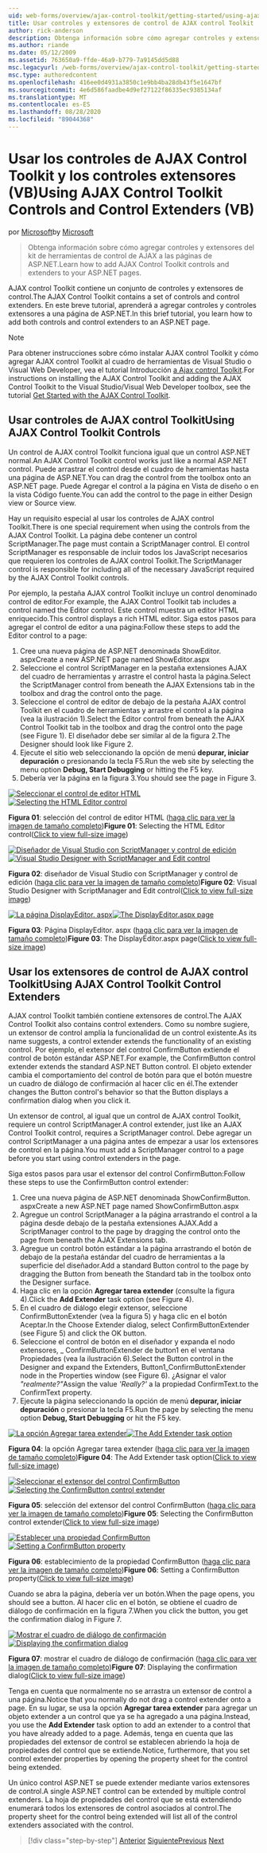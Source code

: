 ```yaml
---
uid: web-forms/overview/ajax-control-toolkit/getting-started/using-ajax-control-toolkit-controls-and-control-extenders-vb
title: Usar controles y extensores de control de AJAX control Toolkit | Microsoft Docs
author: rick-anderson
description: Obtenga información sobre cómo agregar controles y extensores del kit de herramientas de control de AJAX a las páginas de ASP.NET.
ms.author: riande
ms.date: 05/12/2009
ms.assetid: 763650a9-ffde-46a9-b779-7a9145dd5d88
msc.legacyurl: /web-forms/overview/ajax-control-toolkit/getting-started/using-ajax-control-toolkit-controls-and-control-extenders-vb
msc.type: authoredcontent
ms.openlocfilehash: 416ee0d4931a3850c1e9bb4ba28db43f5e1647bf
ms.sourcegitcommit: 4e6d586faadbe4d9ef27122f86335ec9385134af
ms.translationtype: MT
ms.contentlocale: es-ES
ms.lasthandoff: 08/28/2020
ms.locfileid: "89044368"
---
```

# <a name="using-ajax-control-toolkit-controls-and-control-extenders-vb"></a><span data-ttu-id="22e62-103">Usar los controles de AJAX Control Toolkit y los controles extensores (VB)</span><span class="sxs-lookup"><span data-stu-id="22e62-103">Using AJAX Control Toolkit Controls and Control Extenders (VB)</span></span>

<span data-ttu-id="22e62-104">por [Microsoft](https://github.com/microsoft)</span><span class="sxs-lookup"><span data-stu-id="22e62-104">by [Microsoft](https://github.com/microsoft)</span></span>

> <span data-ttu-id="22e62-105">Obtenga información sobre cómo agregar controles y extensores del kit de herramientas de control de AJAX a las páginas de ASP.NET.</span><span class="sxs-lookup"><span data-stu-id="22e62-105">Learn how to add AJAX Control Toolkit controls and extenders to your ASP.NET pages.</span></span>

<span data-ttu-id="22e62-106">AJAX control Toolkit contiene un conjunto de controles y extensores de control.</span><span class="sxs-lookup"><span data-stu-id="22e62-106">The AJAX Control Toolkit contains a set of controls and control extenders.</span></span> <span data-ttu-id="22e62-107">En este breve tutorial, aprenderá a agregar controles y controles extensores a una página de ASP.NET.</span><span class="sxs-lookup"><span data-stu-id="22e62-107">In this brief tutorial, you learn how to add both controls and control extenders to an ASP.NET page.</span></span>

> [!NOTE] 
> 
> <span data-ttu-id="22e62-108">Para obtener instrucciones sobre cómo instalar AJAX control Toolkit y cómo agregar AJAX control Toolkit al cuadro de herramientas de Visual Studio o Visual Web Developer, vea el tutorial Introducción [a Ajax control Toolkit](get-started-with-the-ajax-control-toolkit-vb.md).</span><span class="sxs-lookup"><span data-stu-id="22e62-108">For instructions on installing the AJAX Control Toolkit and adding the AJAX Control Toolkit to the Visual Studio/Visual Web Developer toolbox, see the tutorial [Get Started with the AJAX Control Toolkit](get-started-with-the-ajax-control-toolkit-vb.md).</span></span>

## <a name="using-ajax-control-toolkit-controls"></a><span data-ttu-id="22e62-109">Usar controles de AJAX control Toolkit</span><span class="sxs-lookup"><span data-stu-id="22e62-109">Using AJAX Control Toolkit Controls</span></span>

<span data-ttu-id="22e62-110">Un control de AJAX control Toolkit funciona igual que un control ASP.NET normal.</span><span class="sxs-lookup"><span data-stu-id="22e62-110">An AJAX Control Toolkit control works just like a normal ASP.NET control.</span></span> <span data-ttu-id="22e62-111">Puede arrastrar el control desde el cuadro de herramientas hasta una página de ASP.NET.</span><span class="sxs-lookup"><span data-stu-id="22e62-111">You can drag the control from the toolbox onto an ASP.NET page.</span></span> <span data-ttu-id="22e62-112">Puede Agregar el control a la página en Vista de diseño o en la vista Código fuente.</span><span class="sxs-lookup"><span data-stu-id="22e62-112">You can add the control to the page in either Design view or Source view.</span></span>

<span data-ttu-id="22e62-113">Hay un requisito especial al usar los controles de AJAX control Toolkit.</span><span class="sxs-lookup"><span data-stu-id="22e62-113">There is one special requirement when using the controls from the AJAX Control Toolkit.</span></span> <span data-ttu-id="22e62-114">La página debe contener un control ScriptManager.</span><span class="sxs-lookup"><span data-stu-id="22e62-114">The page must contain a ScriptManager control.</span></span> <span data-ttu-id="22e62-115">El control ScriptManager es responsable de incluir todos los JavaScript necesarios que requieren los controles de AJAX control Toolkit.</span><span class="sxs-lookup"><span data-stu-id="22e62-115">The ScriptManager control is responsible for including all of the necessary JavaScript required by the AJAX Control Toolkit controls.</span></span>

<span data-ttu-id="22e62-116">Por ejemplo, la pestaña AJAX control Toolkit incluye un control denominado control de editor.</span><span class="sxs-lookup"><span data-stu-id="22e62-116">For example, the AJAX Control Toolkit tab includes a control named the Editor control.</span></span> <span data-ttu-id="22e62-117">Este control muestra un editor HTML enriquecido.</span><span class="sxs-lookup"><span data-stu-id="22e62-117">This control displays a rich HTML editor.</span></span> <span data-ttu-id="22e62-118">Siga estos pasos para agregar el control de editor a una página:</span><span class="sxs-lookup"><span data-stu-id="22e62-118">Follow these steps to add the Editor control to a page:</span></span>

1. <span data-ttu-id="22e62-119">Cree una nueva página de ASP.NET denominada ShowEditor. aspx</span><span class="sxs-lookup"><span data-stu-id="22e62-119">Create a new ASP.NET page named ShowEditor.aspx</span></span>
2. <span data-ttu-id="22e62-120">Seleccione el control ScriptManager en la pestaña extensiones AJAX del cuadro de herramientas y arrastre el control hasta la página.</span><span class="sxs-lookup"><span data-stu-id="22e62-120">Select the ScriptManager control from beneath the AJAX Extensions tab in the toolbox and drag the control onto the page.</span></span>
3. <span data-ttu-id="22e62-121">Seleccione el control de editor de debajo de la pestaña AJAX control Toolkit en el cuadro de herramientas y arrastre el control a la página (vea la ilustración 1).</span><span class="sxs-lookup"><span data-stu-id="22e62-121">Select the Editor control from beneath the AJAX Control Toolkit tab in the toolbox and drag the control onto the page (see Figure 1).</span></span> <span data-ttu-id="22e62-122">El diseñador debe ser similar al de la figura 2.</span><span class="sxs-lookup"><span data-stu-id="22e62-122">The Designer should look like Figure 2.</span></span>
4. <span data-ttu-id="22e62-123">Ejecute el sitio web seleccionando la opción de menú **depurar, iniciar depuración** o presionando la tecla F5.</span><span class="sxs-lookup"><span data-stu-id="22e62-123">Run the web site by selecting the menu option **Debug, Start Debugging** or hitting the F5 key.</span></span>
5. <span data-ttu-id="22e62-124">Debería ver la página en la figura 3.</span><span class="sxs-lookup"><span data-stu-id="22e62-124">You should see the page in Figure 3.</span></span>

<span data-ttu-id="22e62-125">[![Seleccionar el control de editor HTML](using-ajax-control-toolkit-controls-and-control-extenders-vb/_static/image1.jpg)](using-ajax-control-toolkit-controls-and-control-extenders-vb/_static/image1.png)</span><span class="sxs-lookup"><span data-stu-id="22e62-125">[![Selecting the HTML Editor control](using-ajax-control-toolkit-controls-and-control-extenders-vb/_static/image1.jpg)](using-ajax-control-toolkit-controls-and-control-extenders-vb/_static/image1.png)</span></span>

<span data-ttu-id="22e62-126">**Figura 01**: selección del control de editor HTML ([haga clic para ver la imagen de tamaño completo](using-ajax-control-toolkit-controls-and-control-extenders-vb/_static/image2.png))</span><span class="sxs-lookup"><span data-stu-id="22e62-126">**Figure 01**: Selecting the HTML Editor control([Click to view full-size image](using-ajax-control-toolkit-controls-and-control-extenders-vb/_static/image2.png))</span></span>

<span data-ttu-id="22e62-127">[![Diseñador de Visual Studio con ScriptManager y control de edición](using-ajax-control-toolkit-controls-and-control-extenders-vb/_static/image2.jpg)](using-ajax-control-toolkit-controls-and-control-extenders-vb/_static/image3.png)</span><span class="sxs-lookup"><span data-stu-id="22e62-127">[![Visual Studio Designer with ScriptManager and Edit control](using-ajax-control-toolkit-controls-and-control-extenders-vb/_static/image2.jpg)](using-ajax-control-toolkit-controls-and-control-extenders-vb/_static/image3.png)</span></span>

<span data-ttu-id="22e62-128">**Figura 02**: diseñador de Visual Studio con ScriptManager y control de edición ([haga clic para ver la imagen de tamaño completo](using-ajax-control-toolkit-controls-and-control-extenders-vb/_static/image4.png))</span><span class="sxs-lookup"><span data-stu-id="22e62-128">**Figure 02**: Visual Studio Designer with ScriptManager and Edit control([Click to view full-size image](using-ajax-control-toolkit-controls-and-control-extenders-vb/_static/image4.png))</span></span>

<span data-ttu-id="22e62-129">[![La página DisplayEditor. aspx](using-ajax-control-toolkit-controls-and-control-extenders-vb/_static/image3.jpg)](using-ajax-control-toolkit-controls-and-control-extenders-vb/_static/image5.png)</span><span class="sxs-lookup"><span data-stu-id="22e62-129">[![The DisplayEditor.aspx page](using-ajax-control-toolkit-controls-and-control-extenders-vb/_static/image3.jpg)](using-ajax-control-toolkit-controls-and-control-extenders-vb/_static/image5.png)</span></span>

<span data-ttu-id="22e62-130">**Figura 03**: Página DisplayEditor. aspx ([haga clic para ver la imagen de tamaño completo](using-ajax-control-toolkit-controls-and-control-extenders-vb/_static/image6.png))</span><span class="sxs-lookup"><span data-stu-id="22e62-130">**Figure 03**: The DisplayEditor.aspx page([Click to view full-size image](using-ajax-control-toolkit-controls-and-control-extenders-vb/_static/image6.png))</span></span>

## <a name="using-ajax-control-toolkit-control-extenders"></a><span data-ttu-id="22e62-131">Usar los extensores de control de AJAX control Toolkit</span><span class="sxs-lookup"><span data-stu-id="22e62-131">Using AJAX Control Toolkit Control Extenders</span></span>

<span data-ttu-id="22e62-132">AJAX control Toolkit también contiene extensores de control.</span><span class="sxs-lookup"><span data-stu-id="22e62-132">The AJAX Control Toolkit also contains control extenders.</span></span> <span data-ttu-id="22e62-133">Como su nombre sugiere, un extensor de control amplía la funcionalidad de un control existente.</span><span class="sxs-lookup"><span data-stu-id="22e62-133">As its name suggests, a control extender extends the functionality of an existing control.</span></span> <span data-ttu-id="22e62-134">Por ejemplo, el extensor del control ConfirmButton extiende el control de botón estándar ASP.NET.</span><span class="sxs-lookup"><span data-stu-id="22e62-134">For example, the ConfirmButton control extender extends the standard ASP.NET Button control.</span></span> <span data-ttu-id="22e62-135">El objeto extender cambia el comportamiento del control de botón para que el botón muestre un cuadro de diálogo de confirmación al hacer clic en él.</span><span class="sxs-lookup"><span data-stu-id="22e62-135">The extender changes the Button control's behavior so that the Button displays a confirmation dialog when you click it.</span></span>

<span data-ttu-id="22e62-136">Un extensor de control, al igual que un control de AJAX control Toolkit, requiere un control ScriptManager.</span><span class="sxs-lookup"><span data-stu-id="22e62-136">A control extender, just like an AJAX Control Toolkit control, requires a ScriptManager control.</span></span> <span data-ttu-id="22e62-137">Debe agregar un control ScriptManager a una página antes de empezar a usar los extensores de control en la página.</span><span class="sxs-lookup"><span data-stu-id="22e62-137">You must add a ScriptManager control to a page before you start using control extenders in the page.</span></span>

<span data-ttu-id="22e62-138">Siga estos pasos para usar el extensor del control ConfirmButton:</span><span class="sxs-lookup"><span data-stu-id="22e62-138">Follow these steps to use the ConfirmButton control extender:</span></span>

1. <span data-ttu-id="22e62-139">Cree una nueva página de ASP.NET denominada ShowConfirmButton. aspx</span><span class="sxs-lookup"><span data-stu-id="22e62-139">Create a new ASP.NET page named ShowConfirmButton.aspx</span></span>
2. <span data-ttu-id="22e62-140">Agregue un control ScriptManager a la página arrastrando el control a la página desde debajo de la pestaña extensiones AJAX.</span><span class="sxs-lookup"><span data-stu-id="22e62-140">Add a ScriptManager control to the page by dragging the control onto the page from beneath the AJAX Extensions tab.</span></span>
3. <span data-ttu-id="22e62-141">Agregue un control botón estándar a la página arrastrando el botón de debajo de la pestaña estándar del cuadro de herramientas a la superficie del diseñador.</span><span class="sxs-lookup"><span data-stu-id="22e62-141">Add a standard Button control to the page by dragging the Button from beneath the Standard tab in the toolbox onto the Designer surface.</span></span>
4. <span data-ttu-id="22e62-142">Haga clic en la opción **Agregar tarea extender** (consulte la figura 4).</span><span class="sxs-lookup"><span data-stu-id="22e62-142">Click the **Add Extender** task option (see Figure 4).</span></span>
5. <span data-ttu-id="22e62-143">En el cuadro de diálogo elegir extensor, seleccione ConfirmButtonExtender (vea la figura 5) y haga clic en el botón Aceptar.</span><span class="sxs-lookup"><span data-stu-id="22e62-143">In the Choose Extender dialog, select ConfirmButtonExtender (see Figure 5) and click the OK button.</span></span>
6. <span data-ttu-id="22e62-144">Seleccione el control de botón en el diseñador y expanda el nodo extensores, \_ ConfirmButtonExtender de button1 en el ventana Propiedades (vea la ilustración 6).</span><span class="sxs-lookup"><span data-stu-id="22e62-144">Select the Button control in the Designer and expand the Extenders, Button1\_ConfirmButtonExtender node in the Properties window (see Figure 6).</span></span> <span data-ttu-id="22e62-145">¿Asignar el valor *"realmente?"*</span><span class="sxs-lookup"><span data-stu-id="22e62-145">Assign the value *'Really?'*</span></span> <span data-ttu-id="22e62-146">a la propiedad ConfirmText.</span><span class="sxs-lookup"><span data-stu-id="22e62-146">to the ConfirmText property.</span></span>
7. <span data-ttu-id="22e62-147">Ejecute la página seleccionando la opción de menú **depurar, iniciar depuración** o presionar la tecla F5.</span><span class="sxs-lookup"><span data-stu-id="22e62-147">Run the page by selecting the menu option **Debug, Start Debugging** or hit the F5 key.</span></span>

<span data-ttu-id="22e62-148">[![La opción Agregar tarea extender](using-ajax-control-toolkit-controls-and-control-extenders-vb/_static/image4.jpg)](using-ajax-control-toolkit-controls-and-control-extenders-vb/_static/image7.png)</span><span class="sxs-lookup"><span data-stu-id="22e62-148">[![The Add Extender task option](using-ajax-control-toolkit-controls-and-control-extenders-vb/_static/image4.jpg)](using-ajax-control-toolkit-controls-and-control-extenders-vb/_static/image7.png)</span></span>

<span data-ttu-id="22e62-149">**Figura 04**: la opción Agregar tarea extender ([haga clic para ver la imagen de tamaño completo](using-ajax-control-toolkit-controls-and-control-extenders-vb/_static/image8.png))</span><span class="sxs-lookup"><span data-stu-id="22e62-149">**Figure 04**: The Add Extender task option([Click to view full-size image](using-ajax-control-toolkit-controls-and-control-extenders-vb/_static/image8.png))</span></span>

<span data-ttu-id="22e62-150">[![Seleccionar el extensor del control ConfirmButton](using-ajax-control-toolkit-controls-and-control-extenders-vb/_static/image5.jpg)](using-ajax-control-toolkit-controls-and-control-extenders-vb/_static/image9.png)</span><span class="sxs-lookup"><span data-stu-id="22e62-150">[![Selecting the ConfirmButton control extender](using-ajax-control-toolkit-controls-and-control-extenders-vb/_static/image5.jpg)](using-ajax-control-toolkit-controls-and-control-extenders-vb/_static/image9.png)</span></span>

<span data-ttu-id="22e62-151">**Figura 05**: selección del extensor del control ConfirmButton ([haga clic para ver la imagen de tamaño completo](using-ajax-control-toolkit-controls-and-control-extenders-vb/_static/image10.png))</span><span class="sxs-lookup"><span data-stu-id="22e62-151">**Figure 05**: Selecting the ConfirmButton control extender([Click to view full-size image](using-ajax-control-toolkit-controls-and-control-extenders-vb/_static/image10.png))</span></span>

<span data-ttu-id="22e62-152">[![Establecer una propiedad ConfirmButton](using-ajax-control-toolkit-controls-and-control-extenders-vb/_static/image6.jpg)](using-ajax-control-toolkit-controls-and-control-extenders-vb/_static/image11.png)</span><span class="sxs-lookup"><span data-stu-id="22e62-152">[![Setting a ConfirmButton property](using-ajax-control-toolkit-controls-and-control-extenders-vb/_static/image6.jpg)](using-ajax-control-toolkit-controls-and-control-extenders-vb/_static/image11.png)</span></span>

<span data-ttu-id="22e62-153">**Figura 06**: establecimiento de la propiedad ConfirmButton ([haga clic para ver la imagen de tamaño completo](using-ajax-control-toolkit-controls-and-control-extenders-vb/_static/image12.png))</span><span class="sxs-lookup"><span data-stu-id="22e62-153">**Figure 06**: Setting a ConfirmButton property([Click to view full-size image](using-ajax-control-toolkit-controls-and-control-extenders-vb/_static/image12.png))</span></span>

<span data-ttu-id="22e62-154">Cuando se abra la página, debería ver un botón.</span><span class="sxs-lookup"><span data-stu-id="22e62-154">When the page opens, you should see a button.</span></span> <span data-ttu-id="22e62-155">Al hacer clic en el botón, se obtiene el cuadro de diálogo de confirmación en la figura 7.</span><span class="sxs-lookup"><span data-stu-id="22e62-155">When you click the button, you get the confirmation dialog in Figure 7.</span></span>

<span data-ttu-id="22e62-156">[![Mostrar el cuadro de diálogo de confirmación](using-ajax-control-toolkit-controls-and-control-extenders-vb/_static/image7.jpg)](using-ajax-control-toolkit-controls-and-control-extenders-vb/_static/image13.png)</span><span class="sxs-lookup"><span data-stu-id="22e62-156">[![Displaying the confirmation dialog](using-ajax-control-toolkit-controls-and-control-extenders-vb/_static/image7.jpg)](using-ajax-control-toolkit-controls-and-control-extenders-vb/_static/image13.png)</span></span>

<span data-ttu-id="22e62-157">**Figura 07**: mostrar el cuadro de diálogo de confirmación ([haga clic para ver la imagen de tamaño completo](using-ajax-control-toolkit-controls-and-control-extenders-vb/_static/image14.png))</span><span class="sxs-lookup"><span data-stu-id="22e62-157">**Figure 07**: Displaying the confirmation dialog([Click to view full-size image](using-ajax-control-toolkit-controls-and-control-extenders-vb/_static/image14.png))</span></span>

<span data-ttu-id="22e62-158">Tenga en cuenta que normalmente no se arrastra un extensor de control a una página.</span><span class="sxs-lookup"><span data-stu-id="22e62-158">Notice that you normally do not drag a control extender onto a page.</span></span> <span data-ttu-id="22e62-159">En su lugar, se usa la opción **Agregar tarea extender** para agregar un objeto extender a un control que ya se ha agregado a una página.</span><span class="sxs-lookup"><span data-stu-id="22e62-159">Instead, you use the **Add Extender** task option to add an extender to a control that you have already added to a page.</span></span> <span data-ttu-id="22e62-160">Además, tenga en cuenta que las propiedades del extensor de control se establecen abriendo la hoja de propiedades del control que se extiende.</span><span class="sxs-lookup"><span data-stu-id="22e62-160">Notice, furthermore, that you set control extender properties by opening the property sheet for the control being extended.</span></span>

<span data-ttu-id="22e62-161">Un único control ASP.NET se puede extender mediante varios extensores de control.</span><span class="sxs-lookup"><span data-stu-id="22e62-161">A single ASP.NET control can be extended by multiple control extenders.</span></span> <span data-ttu-id="22e62-162">La hoja de propiedades del control que se está extendiendo enumerará todos los extensores de control asociados al control.</span><span class="sxs-lookup"><span data-stu-id="22e62-162">The property sheet for the control being extended will list all of the control extenders associated with the control.</span></span>

> [!div class="step-by-step"]
> <span data-ttu-id="22e62-163">[Anterior](get-started-with-the-ajax-control-toolkit-vb.md)
> [Siguiente](creating-a-custom-ajax-control-toolkit-control-extender-vb.md)</span><span class="sxs-lookup"><span data-stu-id="22e62-163">[Previous](get-started-with-the-ajax-control-toolkit-vb.md)
[Next](creating-a-custom-ajax-control-toolkit-control-extender-vb.md)</span></span>
